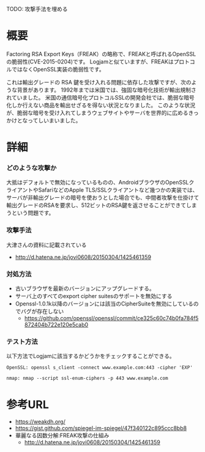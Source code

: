 TODO:  攻撃手法を埋める

# 概要
Factoring RSA Export Keys（FREAK）の略称で、FREAKと呼ばれるOpenSSLの脆弱性(CVE-2015-0204)です。
Logjamと似ていますが、FREAKはプロトコルではなくOpenSSL実装の脆弱性です。

これは輸出グレードの RSA 鍵を受け入れる問題に依存した攻撃ですが、次のような背景があります。
1992年までは米国では、強固な暗号化技術が輸出規制されていました。
米国の通信暗号化プロトコルSSLの開発会社では、脆弱な暗号化しか行えない商品を輸出せざるを得ない状況となりました。
このような状況が、脆弱な暗号を受け入れてしまうウェブサイトやサーバを世界的に広めるきっかけとなってしいまいました。


# 詳細
### どのような攻撃か
大抵はデフォルトで無効になっているものの、AndroidブラウザのOpenSSLクライアントやSafariなどのApple TLS/SSLクライアントなど幾つかの実装では、サーバが非輸出グレードの暗号を使おうとした場合でも、中間者攻撃を仕掛けて輸出グレードのRSAを要求し、512ビットのRSA鍵を返させることができてしまうという問題です。

### 攻撃手法
大津さんの資料に記載されている
- http://d.hatena.ne.jp/jovi0608/20150304/1425461359

### 対処方法
- 古いブラウザを最新のバージョンにアップグレードする。
- サーバ上のすべてのexport cipher suitesのサポートを無効にする
- Openssl-1.0.1k以降のバージョンには該当のCipherSuiteを無効にしているのでバグが存在しない
  - https://github.com/openssl/openssl/commit/ce325c60c74b0fa784f5872404b722e120e5cab0


### テスト方法
以下方法でLogjamに該当するかどうかをチェックすることができる。
```
OpenSSL: openssl s_client -connect www.example.com:443 -cipher 'EXP'

nmap: nmap --script ssl-enum-ciphers -p 443 www.example.com
```


# 参考URL
- https://weakdh.org/
- https://gist.github.com/spiegel-im-spiegel/47f340122c895ccc8bb8
- 華麗なる因数分解:FREAK攻撃の仕組み
  - http://d.hatena.ne.jp/jovi0608/20150304/1425461359

